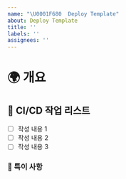 ```yaml
---
name: "\U0001F680  Deploy Template"
about: Deploy Template
title: ''
labels: ''
assignees: ''
---
```



# 🌍 개요
<!-- CI/CD 작업을 간략히 설명해주세요 -->

## 🔄 CI/CD 작업 리스트
<!-- CI/CD 작업으로 인해 수행해야 할 주요 작업 항목들을 나열해주세요. -->
- [ ] 작성 내용 1
- [ ] 작성 내용 2
- [ ] 작성 내용 3

### 📢 특이 사항
<!-- CI/CD 설정이나 테스트 중 발견한 문제, 주의 사항, 리뷰어에게 특별히 알려야 할 부분 등을 적어주세요. -->
